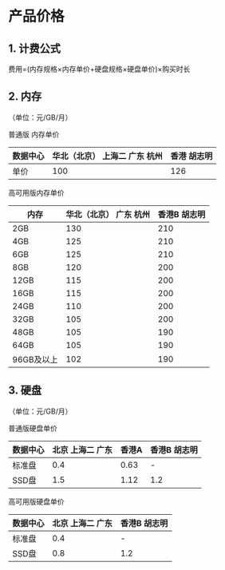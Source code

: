 # 产品价格



## 1. 计费公式

费用=(内存规格×内存单价+硬盘规格×硬盘单价)×购买时长

## 2. 内存

（单位：元/GB/月）

普通版 内存单价

| 数据中心 | 华北（北京） 上海二 广东 杭州 | 香港 胡志明 |
| ---- | ---------- | --- |
| 单价   | 100        | 126 |

高可用版内存单价

| 内存      | 华北（北京） 广东 杭州 | 香港B 胡志明 |
| ------- | ------ | --- |
| 2GB     | 130    | 210 |
| 4GB     | 125    | 210 |
| 6GB     | 125    | 210 |
| 8GB     | 120    | 200 |
| 12GB    | 115    | 200 |
| 16GB    | 115    | 200 |
| 24GB    | 110    | 200 |
| 32GB    | 105    | 200 |
| 48GB    | 105    | 190 |
| 64GB    | 105    | 190 |
| 96GB及以上 | 102    | 190 |

## 3. 硬盘

（单位：元/GB/月）

普通版硬盘单价

| 数据中心 | 北京 上海二 广东 | 香港A  | 香港B 胡志明|
| ---- | --------- | ---- | --- |
| 标准盘  | 0.4       | 0.63 | \-  |
| SSD盘 | 1.5       | 1.12 | 1.2 |

高可用版硬盘单价

| 数据中心 | 北京 上海二 广东 | 香港B 胡志明|
| ---- | --------- | --- |
| 标准盘  | 0.4       | \-  |
| SSD盘 | 0.8       | 1.2 |
